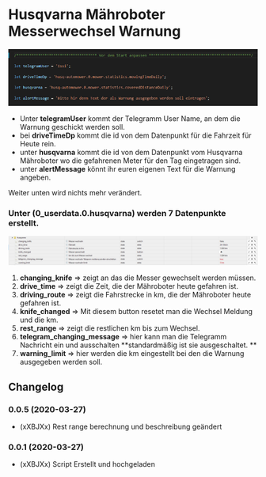# Husqvarna Mähroboter Messerwechsel Warnung

![preview](media/Screenshot.png)


 * Unter **telegramUser** kommt der Telegramm User Name, an dem die Warnung geschickt werden soll.
 * bei **driveTimeDp** kommt die id von dem Datenpunkt für die Fahrzeit für Heute rein.
 * unter **husqvarna** kommt die id von dem Datenpunkt vom Husqvarna Mähroboter wo die gefahrenen Meter für den Tag eingetragen sind. <br>
 * unter **alertMessage** könnt ihr euren eigenen Text für die Warnung angeben. 

Weiter unten wird nichts mehr verändert.

### Unter **(0_userdata.0.husqvarna)** werden 7 Datenpunkte erstellt.

![preview](media/Screenshot_dp.png)

1.  **changing_knife** => zeigt an das die Messer gewechselt werden müssen.
2.  **drive_time** => zeigt die Zeit, die der Mähroboter heute gefahren ist.
3.  **driving_route** => zeigt die Fahrstrecke in km, die der Mähroboter heute gefahren ist.
4.  **knife_changed** => Mit diesem button resetet man die Wechsel Meldung und die km. 
5.  **rest_range** => zeigt die restlichen km bis zum Wechsel.
6.  **telegram_changing_message** => hier kann man die Telegramm Nachricht ein und ausschalten **standardmäßig ist sie ausgeschaltet. **
7.  **warning_limit** => hier werden die km eingestellt bei den die Warnung ausgegeben werden soll.

## Changelog
### 0.0.5 (2020-03-27)
* (xXBJXx) Rest range berechnung und beschreibung geändert  
### 0.0.1 (2020-03-27)
* (xXBJXx) Script Erstellt und hochgeladen 
